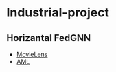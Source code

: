 # Industrial-project
## Horizantal FedGNN
- [MovieLens](FedML/python/examples/federate/prebuilt_jobs/fedgraphnn/movie)
- [AML](FedML/python/examples/federate/prebuilt_jobs/fedgraphnn/AML)
